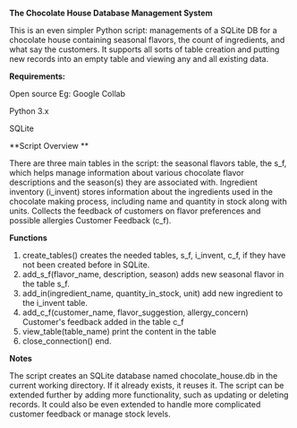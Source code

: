 **The Chocolate House Database Management System**

This is an even simpler Python script: managements of a
SQLite DB for a chocolate house containing seasonal flavors, the count of ingredients, 
and what say the customers. It supports all sorts of table creation and putting new 
records into an empty table and viewing any and all existing data.

**Requirements:**

Open source Eg: Google Collab

Python 3.x

SQLite


**Script Overview
**

There are three main tables in the script: 
the seasonal flavors table, the s_f, which helps manage information about various chocolate 
flavor descriptions and the season(s) they are associated with.
Ingredient inventory (i_invent) stores information about the ingredients used in the chocolate 
making process, including name and quantity in stock along with units.
Collects the feedback of customers on flavor preferences and possible allergies 
Customer Feedback (c_f).

**Functions**

1. create_tables()
creates the needed tables, s_f, i_invent, c_f, if they have not been created before in SQLite.
2. add_s_f(flavor_name, description, season)
adds new seasonal flavor in the table s_f.
3. add_in(ingredient_name, quantity_in_stock, unit)
add new ingredient to the i_invent table.
4. add_c_f(customer_name, flavor_suggestion, allergy_concern)
Customer's feedback added in the table c_f
5. view_table(table_name)
print the content in the table
6. close_connection()
end.


**Notes**

The script creates an SQLite database named chocolate_house.db in the current working directory. 
If it already exists, it reuses it.
The script can be extended further by adding more functionality, such as updating or deleting 
records. It could also be even extended to handle more complicated customer feedback or 
manage stock levels.
